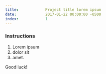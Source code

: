 ```yaml
---
title:            Project title lorem ipsum
date:             2017-01-22 00:00:00 -0500
index:            1
---
```


### Instructions

1. Lorem ipsum
1. dolor sit
1. amet.

Good luck!
